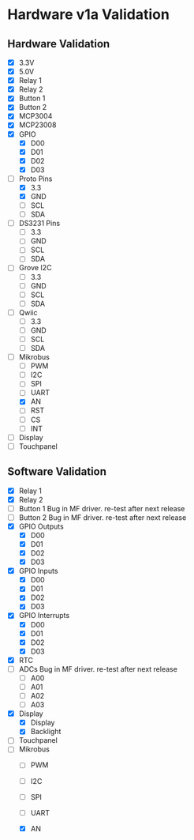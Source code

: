# Hardware v1a Validation

## Hardware Validation

- [X] 3.3V
- [X] 5.0V
- [X] Relay 1
- [X] Relay 2
- [X] Button 1
- [X] Button 2
- [X] MCP3004
- [X] MCP23008
- [X] GPIO
  - [X] D00
  - [X] D01
  - [X] D02
  - [X] D03
- [ ] Proto Pins
  - [X] 3.3
  - [X] GND
  - [ ] SCL
  - [ ] SDA
- [ ] DS3231 Pins
  - [ ] 3.3
  - [ ] GND
  - [ ] SCL
  - [ ] SDA
- [ ] Grove I2C
  - [ ] 3.3
  - [ ] GND
  - [ ] SCL
  - [ ] SDA
- [ ] Qwiic
  - [ ] 3.3
  - [ ] GND
  - [ ] SCL
  - [ ] SDA
- [ ] Mikrobus
  - [ ] PWM
  - [ ] I2C
  - [ ] SPI
  - [ ] UART
  - [X] AN
  - [ ] RST
  - [ ] CS
  - [ ] INT
- [ ] Display
- [ ] Touchpanel

## Software Validation

- [X] Relay 1
- [X] Relay 2
- [ ] Button 1 Bug in MF driver.  re-test after next release
- [ ] Button 2 Bug in MF driver.  re-test after next release
- [X] GPIO Outputs
  - [X] D00
  - [X] D01
  - [X] D02
  - [X] D03
- [X] GPIO Inputs
  - [X] D00
  - [X] D01
  - [X] D02
  - [X] D03
- [X] GPIO Interrupts
  - [X] D00
  - [X] D01
  - [X] D02
  - [X] D03
- [X] RTC
- [ ] ADCs Bug in MF driver.  re-test after next release
  - [ ] A00
  - [ ] A01
  - [ ] A02
  - [ ] A03
- [X] Display
  - [X] Display
  - [X] Backlight
- [ ] Touchpanel
- [ ] Mikrobus
  - [ ] PWM
  - [ ] I2C
  - [ ] SPI
  - [ ] UART
  - [X] AN

